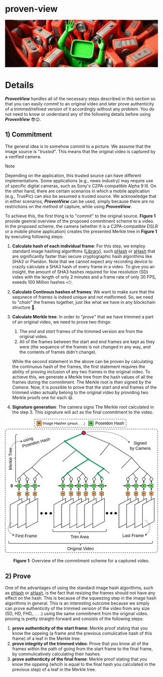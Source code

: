 # proven-view
![Cover (Generated by Bing Image creator, Powered by DALL-E 3)](docs/cover.jpeg "Cover (Generated by Bing Image creator, Powered by DALL-E 3)")

# Details
**_ProvenView_** handles all of the necessary steps described in this section so that you can easily _commit_ to an original video and later prove authenticity of a trimmed/refined version of it accordingly without any problem. You do not need to know or understand any of the following details before using **_ProvenView_** 😎😉.

## 1) Commitment
The general idea is to somehow commit to a picture. We assume that the image source is "_trusted_".
This means that the original video is captured by a verified camera. 

> [!NOTE]
> Depending on the application, this trusted source can have different implementations.
> Some applications (e.g., news industry) may require use of specific digital cameras, such as Sony's C2PA-compatible Alpha 9 III. On the other hand, there are certain scenarios in which a mobile application (e.g., TruePic) can also be assumed a trusted source.
> We acknowledge that in either scenarios, **_ProvenView_** can be used, simply because there are no restrictions on the method of capture, while using **_ProvenView_**.

To achieve this, the first thing is to "_commit_" to the original source. **Figure 1** provide geenral overview of the proposed commitment scheme to a video.
In the proposed scheme, the camera (whether it is a C2PA-compatible DSLR or a mobile phone application) creates the presented Merkle tree in **Figure 1** by executing following steps:
1. **Calculate hash of each individual frame**: For this step, we employ standard image hashing algorithms ([Library](https://github.com/JohannesBuchner/imagehash)), such [pHash](https://www.hackerfactor.com/blog/index.php?/archives/432-Looks-Like-It.html) or [aHash](https://www.hackerfactor.com/blog/index.php?/archives/432-Looks-Like-It.html) that are significantly faster than secure cryptographic hash algorithms like SHA3 or Pseidon. Note that we cannot expect any recording device to crazily calculate a SHA3 hash of every frame in a video. To give you an insight, the amount of SHA3 hashes required for low resolution (SD) video with the length of only 2 minutes and a frame rate of only 30 FPS, exeeds 100 Million hashes 💀🙃.
2. **Calculate Continous hashes of frames**: We want to make sure that the sequnece of frames is indeed unique and not malformed. So, we need to "_chain_" the frames together, just like what we have in any blockchain structure 🙂.
3. **Calculate Merkle tree**: In order to "_prove_" that we have trimmed a part of an original video, we need to prove two things:
    1) The _end_ and _start_ frames of the trimmed version are from the original video.
    2) All of the frames between the start and end frames are kept as they were (the sequence of the frames is not changed in any way, and the contents of frames didn't change).

      While the second statement in the above can be proven by calculating the continuous hash of the frames, the first statement requires the ability of proving inclusion of any two frames in the original video. To achieve this, we generate a Merkle tree from the hash values of all the frames during the commitment. The Merkle root is then signed by the _Camera_. Now, it is possible to prove that the start and end frames of the trimmed video actually belong to the original video by providing two Merkle proofs one for each 😃.
4. **Signature generation**: The camera signs The Merkle root calculated in the step 3. 
This signature will act as the final commitment to the video.

<p align="center"><img src="docs/merkle.png" data-canonical-src="docs/merkle.png" width="600"/></p>

<p align="center"><b>Figure 1</b>: Overview of the commitment scheme for a captured video. </p>

## 2) Prove
One of the advantages of using the standard image hash algorithms, such as [pHash](https://www.hackerfactor.com/blog/index.php?/archives/432-Looks-Like-It.html) or [aHash](https://www.hackerfactor.com/blog/index.php?/archives/432-Looks-Like-It.html), is the fact that resizing the frames should not have any effect on the hash. This is because of the squeezing step in the image hash algorithms in general. This is an interesting outcome because we simply can prove authenticity of the trimmed version of the video from any size (SD, HD, FHD,. . . .) using the same commitment from the original video. proving is pretty straight-forward and consists of the following steps:
1. **prove authenticity of the start frame**: Merkle proof stating that you know the oppeing (a frame and the previous comulicative hash of this frame) of a leaf in the Merkle tree.
2. **prove integrity of the trimmed video**: Prove that you know all of the frames within the path of going from the start frame to the final frame, by commulicatively calculating their hashes.
3. **prove authenticity of the final frame**: Merkle proof stating that you know the oppeing (whcih is equal to the final hash you calculated in the previous step) of a leaf in the Merkle tree. 
